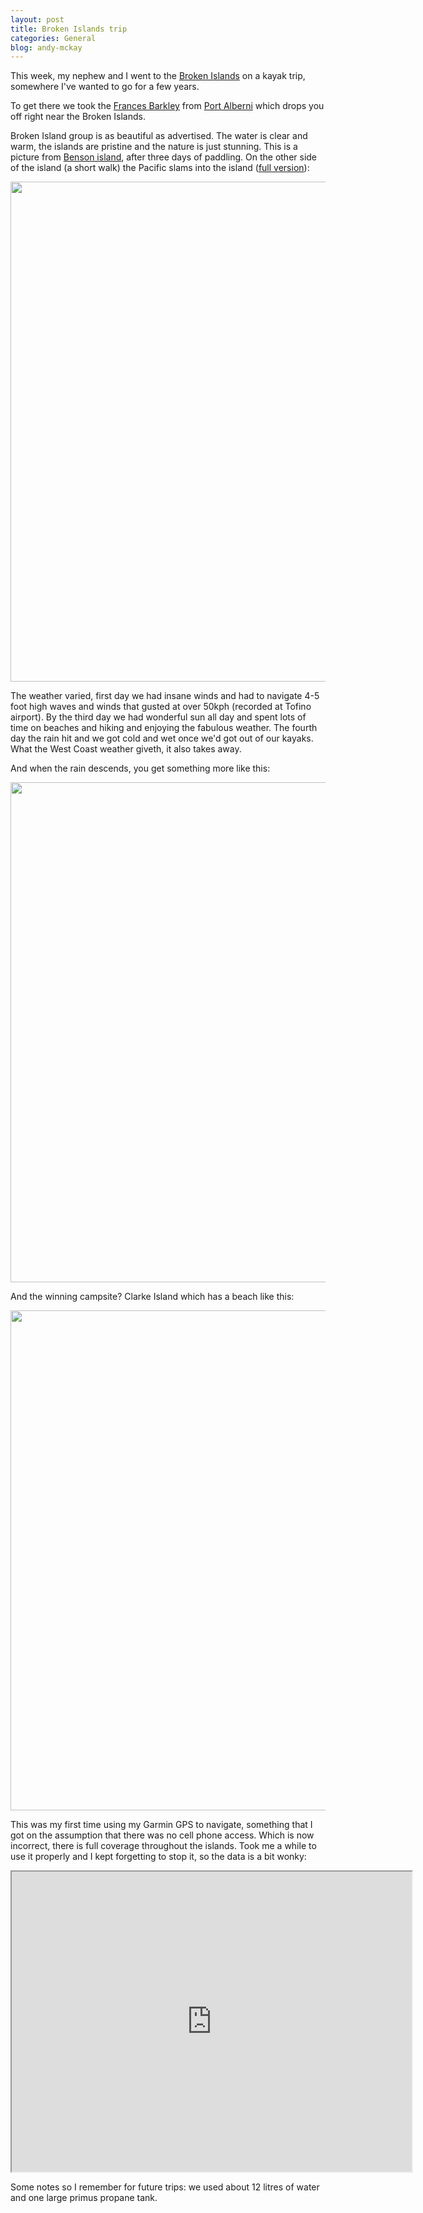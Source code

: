 ```yaml
---
layout: post
title: Broken Islands trip
categories: General
blog: andy-mckay
---
```


This week, my nephew and I went to the <a href="https://en.wikipedia.org/wiki/Broken_Group">Broken Islands</a> on a kayak trip, somewhere I've wanted to go for a few years.

To get there we took the <a href="http://www.ladyrosemarine.com/">Frances Barkley</a> from <a href="https://en.wikipedia.org/wiki/Port_Alberni">Port Alberni</a> which drops you off right near the Broken Islands.

Broken Island group is as beautiful as advertised. The water is clear and warm, the islands are pristine and the nature is just stunning. This is a picture from <a href="https://en.wikipedia.org/wiki/Benson_Island,_British_Columbia">Benson island</a>, after three days of paddling. On the other side of the island (a short walk) the Pacific slams into the island (<a href="http://www.mckay.pub/files/IMG_1824.jpg">full version</a>):

<img src="http://www.mckay.pub/files/IMG_1824.jpg" width="800px" />

The weather varied, first day we had insane winds and had to navigate 4-5 foot high waves and winds that gusted at over 50kph (recorded at Tofino airport). By the third day we had wonderful sun all day and spent lots of time on beaches and hiking and enjoying the fabulous weather. The fourth day the rain hit and we got cold and wet once we'd got out of our kayaks. What the West Coast weather giveth, it also takes away.

And when the rain descends, you get something more like this:

<img src="http://www.mckay.pub/files/P1020491.jpg" width="800px" />

And the winning campsite? Clarke Island which has a beach like this:

<img src="http://www.mckay.pub/files/P1020424.jpg" width="800px" />

This was my first time using my Garmin GPS to navigate, something that I got on the assumption that there was no cell phone access. Which is now incorrect, there is full coverage throughout the islands. Took me a while to use it properly and I kept forgetting to stop it, so the data is a bit wonky:

<iframe src="https://www.google.com/maps/d/embed?mid=1ybVqxD_AykYsaMtbtDr52DlRTzQ" width="640" height="480"></iframe>

Some notes so I remember for future trips: we used about 12 litres of water and one large primus propane tank.
